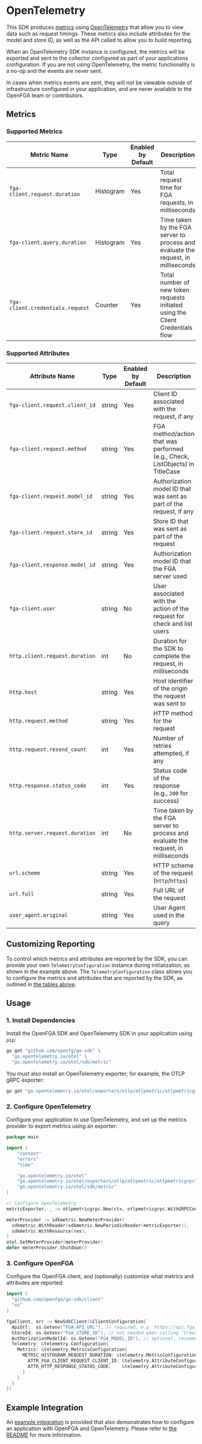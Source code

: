 # OpenTelemetry

This SDK produces [metrics](https://opentelemetry.io/docs/concepts/signals/metrics/) using [OpenTelemetry](https://opentelemetry.io/) that allow you to view data such as request timings. These metrics also include attributes for the model and store ID, as well as the API called to allow you to build reporting.

When an OpenTelemetry SDK instance is configured, the metrics will be exported and sent to the collector configured as part of your applications configuration. If you are not using OpenTelemetry, the metric functionality is a no-op and the events are never sent.

In cases when metrics events are sent, they will not be viewable outside of infrastructure configured in your application, and are never available to the OpenFGA team or contributors.

## Metrics

### Supported Metrics

| Metric Name                      | Type      | Enabled by Default | Description                                                                       |
| -------------------------------- | --------- | ------------------ | --------------------------------------------------------------------------------- |
| `fga-client.request.duration`    | Histogram | Yes                | Total request time for FGA requests, in milliseconds                              |
| `fga-client.query.duration`      | Histogram | Yes                | Time taken by the FGA server to process and evaluate the request, in milliseconds |
| `fga-client.credentials.request` | Counter   | Yes                | Total number of new token requests initiated using the Client Credentials flow    |

### Supported Attributes

| Attribute Name                 | Type   | Enabled by Default | Description                                                                       |
| ------------------------------ | ------ | ------------------ | --------------------------------------------------------------------------------- |
| `fga-client.request.client_id` | string | Yes                | Client ID associated with the request, if any                                     |
| `fga-client.request.method`    | string | Yes                | FGA method/action that was performed (e.g., Check, ListObjects) in TitleCase      |
| `fga-client.request.model_id`  | string | Yes                | Authorization model ID that was sent as part of the request, if any               |
| `fga-client.request.store_id`  | string | Yes                | Store ID that was sent as part of the request                                     |
| `fga-client.response.model_id` | string | Yes                | Authorization model ID that the FGA server used                                   |
| `fga-client.user`              | string | No                 | User associated with the action of the request for check and list users           |
| `http.client.request.duration` | int    | No                 | Duration for the SDK to complete the request, in milliseconds                     |
| `http.host`                    | string | Yes                | Host identifier of the origin the request was sent to                             |
| `http.request.method`          | string | Yes                | HTTP method for the request                                                       |
| `http.request.resend_count`    | int    | Yes                | Number of retries attempted, if any                                               |
| `http.response.status_code`    | int    | Yes                | Status code of the response (e.g., `200` for success)                             |
| `http.server.request.duration` | int    | No                 | Time taken by the FGA server to process and evaluate the request, in milliseconds |
| `url.scheme`                   | string | Yes                | HTTP scheme of the request (`http`/`https`)                                       |
| `url.full`                     | string | Yes                | Full URL of the request                                                           |
| `user_agent.original`          | string | Yes                | User Agent used in the query                                                      |

## Customizing Reporting

To control which metrics and attributes are reported by the SDK, you can provide your own `TelemetryConfiguration` instance during initialization, as shown in the example above. The `TelemetryConfiguration` class allows you to configure the metrics and attributes that are reported by the SDK, as outlined in [the tables above](#metrics).

## Usage

### 1. Install Dependencies

Install the OpenFGA SDK and OpenTelemetry SDK in your application using `pip`:

```sh
go get "github.com/openfg/go-sdk" \
  "go.opentelemetry.io/otel" \
  "go.opentelemetry.io/otel/sdk/metric"
  ```

You must also install an OpenTelemetry exporter; for example, the OTLP gRPC exporter:

```sh
go get "go.opentelemetry.io/otel/exporters/otlp/otlpmetric/otlpmetricgrpc"
```

### 2. Configure OpenTelemetry

Configure your application to use OpenTelemetry, and set up the metrics provider to export metrics using an exporter:

```go
package main

import (
	"context"
	"errors"
	"time"

	"go.opentelemetry.io/otel"
	"go.opentelemetry.io/otel/exporters/otlp/otlpmetric/otlpmetricgrpc"
	"go.opentelemetry.io/otel/sdk/metric"
)

// Configure OpenTelemetry
metricExporter, _ := otlpmetricgrpc.New(ctx, otlpmetricgrpc.WithGRPCConn(conn))

meterProvider := sdkmetric.NewMeterProvider(
  sdkmetric.WithReader(sdkmetric.NewPeriodicReader(metricExporter)),
  sdkmetric.WithResource(res),
)
otel.SetMeterProvider(meterProvider)
defer meterProvider.Shutdown()
```

### 3. Configure OpenFGA

Configure the OpenFGA client, and (optionally) customize what metrics and attributes are reported:

```go
import (
  "github.com/openfga/go-sdk/client"
  "os"
)

fgaClient, err := NewSdkClient(&ClientConfiguration{
  ApiUrl:  os.Getenv("FGA_API_URL"), // required, e.g. https://api.fga.example
  StoreId: os.Getenv("FGA_STORE_ID"), // not needed when calling `CreateStore` or `ListStores`
  AuthorizationModelId: os.Getenv("FGA_MODEL_ID"), // optional, recommended to be set for production
  Telemetry: &telemetry.Configuration{
    Metrics: &telemetry.MetricsConfiguration{
      METRIC_HISTOGRAM_REQUEST_DURATION: &telemetry.MetricConfiguration{
        ATTR_FGA_CLIENT_REQUEST_CLIENT_ID: &telemetry.AttributeConfiguration{Enabled: true},
        ATTR_HTTP_RESPONSE_STATUS_CODE:    &telemetry.AttributeConfiguration{Enabled: true},
      }
    }
  }
})

```

## Example Integration

An [example integration](../example/opentelemetry) is provided that also demonstrates how to configure an application with OpenFGA and OpenTelemetry. Please refer to [the README](../example/opentelemetry/README.md) for more information.
